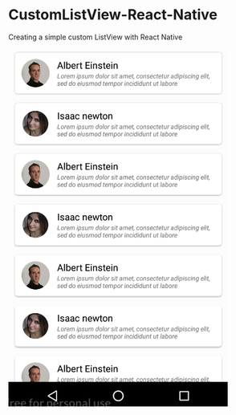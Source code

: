# CustomListView-React-Native
Creating a simple custom ListView with React Native


![Alt text](./imgs/listview.png?raw=true) 